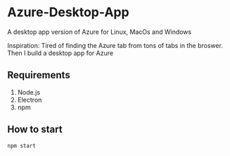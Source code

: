 # Azure-Desktop-App
A desktop app version of Azure for Linux, MacOs and Windows


Inspiration: Tired of finding the Azure tab from tons of tabs in the broswer. Then I build a desktop app for Azure

Requirements
------------

1. Node.js
2. Electron
3. npm

How to start
------------
```
npm start
```

